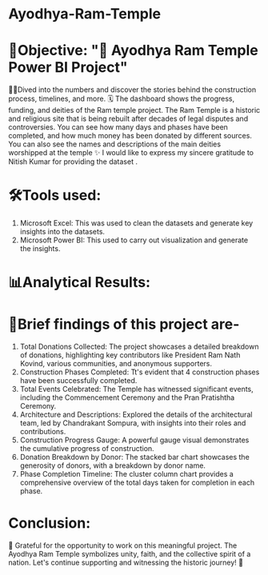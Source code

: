 # Ayodhya-Ram-Temple

# 🎯Objective: "🏰 Ayodhya Ram Temple Power BI Project"
🕵️‍♂️Dived into the numbers and discover the stories behind the construction process, timelines, and more. 🗓️
The dashboard shows the progress, funding, and deities of the Ram temple project. The Ram Temple is a historic and religious site that is being rebuilt after decades of legal disputes and controversies. You can see how many days and phases have been completed, and how much money has been donated by different sources. You can also see the names and descriptions of the main deities worshipped at the temple ✨
I would like to express my sincere gratitude to Nitish Kumar for providing the dataset .

# 🛠️Tools used:

1. Microsoft Excel: This was used to clean the datasets and generate key insights into the datasets.
2. Microsoft Power BI: This used to carry out visualization and generate the insights.

# 📊Analytical Results:

# 🌟Brief findings of this project are-

1. Total Donations Collected: The project showcases a detailed breakdown of donations, highlighting key contributors like President Ram Nath Kovind, various communities, and anonymous supporters.
2. Construction Phases Completed: Tt's evident that 4 construction phases have been successfully completed.
3. Total Events Celebrated: The Temple has witnessed significant events, including the Commencement Ceremony and the Pran Pratishtha Ceremony.
4. Architecture and Descriptions: Explored the details of the architectural team, led by Chandrakant Sompura, with insights into their roles and contributions.
5. Construction Progress Gauge: A powerful gauge visual demonstrates the cumulative progress of construction.
6. Donation Breakdown by Donor: The stacked bar chart showcases the generosity of donors, with a breakdown by donor name.
7. Phase Completion Timeline: The cluster column chart provides a comprehensive overview of the total days taken for completion in each phase.


# Conclusion:
🙌 Grateful for the opportunity to work on this meaningful project. The Ayodhya Ram Temple symbolizes unity, faith, and the collective spirit of a nation. Let's continue supporting and witnessing the historic journey! 🌟
